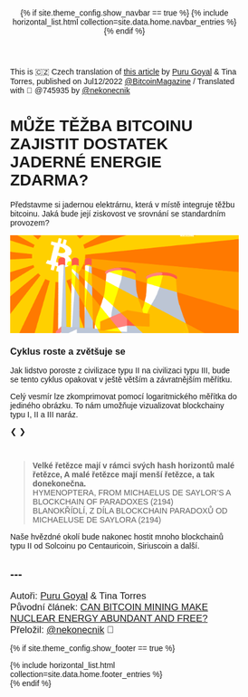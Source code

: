 <header>
{% if site.theme_config.show_navbar == true %}
  {% include horizontal_list.html collection=site.data.home.navbar_entries %}
  <div class="dashed"></div>
{% endif %}
</header>

This is 🇨🇿 Czech translation of <a href="https://bitcoinmagazine.com/business/bitcoin-mining-at-nuclear-power-plants">this article</a> 
by <a href="https://twitter.com/purugyl">Puru Goyal</a> & Tina Torres, published on Jul12/2022 
<a href="https://twitter.com/BitcoinMagazine">@BitcoinMagazine</a> / Translated with 🧡 @745935 by <a href="https://twitter.com/nekonecnik">@nekonecnik</a> 


# MŮŽE TĚŽBA BITCOINU ZAJISTIT DOSTATEK JADERNÉ ENERGIE ZDARMA?

Představme si jadernou elektrárnu, která v místě integruje těžbu bitcoinu. Jaká bude její ziskovost ve srovnání se standardním provozem?

<p style="text-align:center;"><img src="./pics/0745935-00-nuclear.webp" alt=""></p>


<head>
<meta name="viewport" content="width=device-width, initial-scale=1">
<style>
* {box-sizing: border-box}
body {font-family: Verdana, sans-serif; margin:0}
.mySlides {display: none}
img {vertical-align: middle;}

/* Slideshow container */
.slideshow-container {
  max-width: 1000px;
  position: relative;
  margin: auto;
}

/* Next & previous buttons */
.prev, .next {
  cursor: pointer;
  position: absolute;
  top: 50%;
  width: auto;
  padding: 16px;
  margin-top: -22px;
  color: white;
  font-weight: bold;
  font-size: 18px;
  transition: 0.6s ease;
  border-radius: 0 3px 3px 0;
  user-select: none;
}

/* Position the "next button" to the right */
.next {
  right: 0;
  border-radius: 3px 0 0 3px;
}

/* On hover, add a black background color with a little bit see-through */
.prev:hover, .next:hover {
  background-color: rgba(0,0,0,0.8);
}

/* Caption text */
.text {
  color: #f2f2f2;
  font-size: 15px;
  padding: 8px 12px;
  position: absolute;
  bottom: 8px;
  width: 100%;
  text-align: center;
}

/* Number text (1/3 etc) */
.numbertext {
  color: #f2f2f2;
  font-size: 12px;
  padding: 8px 12px;
  position: absolute;
  top: 0;
}

/* The dots/bullets/indicators */
.dot {
  cursor: pointer;
  height: 15px;
  width: 15px;
  margin: 0 2px;
  background-color: #bbb;
  border-radius: 50%;
  display: inline-block;
  transition: background-color 0.6s ease;
}

.active, .dot:hover {
  background-color: #717171;
}

/* Fading animation */
.fade {
  animation-name: fade;
  animation-duration: 1.5s;
}

@keyframes fade {
  from {opacity: .4} 
  to {opacity: 1}
}

/* On smaller screens, decrease text size */
@media only screen and (max-width: 300px) {
  .prev, .next,.text {font-size: 11px}
}
</style>
</head>


### Cyklus roste a zvětšuje se

Jak lidstvo poroste z civilizace typu II na civilizaci typu III, bude se tento cyklus opakovat v ještě větším a závratnějším měřítku.

Celý vesmír lze zkomprimovat pomocí logaritmického měřítka do jediného obrázku. To nám umožňuje vizualizovat blockchainy typu I, II a III naráz.

<body>

<div class="slideshow-container">

<div class="mySlides fade">
  <div class="numbertext">1 / 3</div>
  <img src="./pics/astr02-09a-Universe-Type-I.jpg" style="width:100%">
  <div class="text">Caption Text</div>
</div>

<div class="mySlides fade">
  <div class="numbertext">2 / 3</div>
  <img src="astr02-09b-Universe-Type-II.jpg" style="width:100%">
  <div class="text">Caption Two</div>
</div>

<div class="mySlides fade">
  <div class="numbertext">3 / 3</div>
  <img src="astr02-09c-Universe-Type-III.jpg" style="width:100%">
  <div class="text">Caption Three</div>
</div>

<a class="prev" onclick="plusSlides(-1)">❮</a>
<a class="next" onclick="plusSlides(1)">❯</a>

</div>
<br>

<div style="text-align:center">
  <span class="dot" onclick="currentSlide(1)"></span> 
  <span class="dot" onclick="currentSlide(2)"></span> 
  <span class="dot" onclick="currentSlide(3)"></span> 
</div>

<script>
let slideIndex = 1;
showSlides(slideIndex);

function plusSlides(n) {
  showSlides(slideIndex += n);
}

function currentSlide(n) {
  showSlides(slideIndex = n);
}

function showSlides(n) {
  let i;
  let slides = document.getElementsByClassName("mySlides");
  let dots = document.getElementsByClassName("dot");
  if (n > slides.length) {slideIndex = 1}    
  if (n < 1) {slideIndex = slides.length}
  for (i = 0; i < slides.length; i++) {
    slides[i].style.display = "none";  
  }
  for (i = 0; i < dots.length; i++) {
    dots[i].className = dots[i].className.replace(" active", "");
  }
  slides[slideIndex-1].style.display = "block";  
  dots[slideIndex-1].className += " active";
}
</script>

</body>


> <b>Velké řetězce mají v rámci svých hash horizontů malé řetězce, 
> A malé řetězce mají menší řetězce, a tak donekonečna.</b>
> <br>HYMENOPTERA, FROM MICHAELUS DE SAYLOR’S A BLOCKCHAIN OF PARADOXES (2194)
> <br>BLANOKŘÍDLÍ, Z DÍLA BLOCKCHAIN PARADOXŮ OD MICHAELUSE DE SAYLORA (2194)

Naše hvězdné okolí bude nakonec hostit mnoho blockchainů typu II od Solcoinu po Centauricoin, Siriuscoin a další. 


## ---
<big>Autoři: <a href="https://twitter.com/purugyl">Puru Goyal</a> & Tina Torres 
<br>Původní článek: <a href="https://bitcoinmagazine.com/business/bitcoin-mining-at-nuclear-power-plants">CAN BITCOIN MINING 
  MAKE NUCLEAR ENERGY ABUNDANT AND FREE?</a>
<br>Přeložil: <a href="https://twitter.com/nekonecnik">@nekonecnik</a> <a href="https://sifrant.github.io/jednadvacet/support" style="text-decoration: none">🧡</a>
<!--
<br>Korektura / konzultace: <a href="https://twitter.com/@SatsJoseph">@SatsJoseph</a>
-->
</big>
  
{% if site.theme_config.show_footer == true %}
  <footer>
    <div class="dashed"></div>
    {% include horizontal_list.html collection=site.data.home.footer_entries %}
  </footer>
{% endif %}


